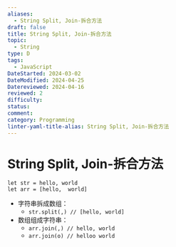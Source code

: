 ```yaml
---
aliases:
  - String Split, Join-拆合方法
draft: false
title: String Split, Join-拆合方法
topic:
  - String
type: D
tags:
  - JavaScript
DateStarted: 2024-03-02
DateModified: 2024-04-25
Datereviewed: 2024-04-16
reviewed: 2
difficulty: 
status: 
comment: 
category: Programming
linter-yaml-title-alias: String Split, Join-拆合方法
---
```


# String Split, Join-拆合方法

`let str = hello, world`  
`let arr = [hello,  world]`

- 字符串拆成数组：
  - `str.split(,) // [hello, world]`
- 数组组成字符串：
  - `arr.join(,) // hello, world`
  - `arr.join(o) // helloo world`
